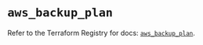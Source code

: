 # `aws_backup_plan`

Refer to the Terraform Registry for docs: [`aws_backup_plan`](https://registry.terraform.io/providers/hashicorp/aws/5.75.0/docs/resources/backup_plan).
